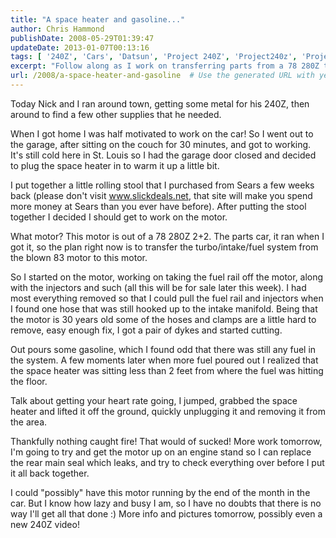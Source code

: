 ```yaml
---
title: "A space heater and gasoline..."
author: Chris Hammond
publishDate: 2008-05-29T01:39:47
updateDate: 2013-01-07T00:13:16
tags: [ '240Z', 'Cars', 'Datsun', 'Project 240Z', 'Project240z', 'Project240Zcom' ]
excerpt: "Follow along as I work on transferring parts from a 78 280Z to my 240Z. Avoid a close call with gasoline and a space heater in the garage! 🚗🔧 #CarRepair #DIY #240Z"
url: /2008/a-space-heater-and-gasoline  # Use the generated URL with year
---
```

<p>Today Nick and I ran around town, getting some metal for his 240Z, then around to find a few other supplies that he needed.</p> <p>When I got home I was half motivated to work on the car! So I went out to the garage, after sitting on the couch for 30 minutes, and got to working. It's still cold here in St. Louis so I had the garage door closed and decided to plug the space heater in to warm it up a little bit.</p> <p>I put together&#160;a little rolling stool that I purchased from Sears a few weeks back (please don't visit <a href="https://www.slickdeals.net">www.slickdeals.net</a>, that site will make you spend more money at Sears than you ever have before). After putting the stool together I decided I should get to work on the motor.</p> <p>What motor? This motor is out of a 78 280Z 2+2. The parts car, it ran when I got it, so the plan right now is to transfer the turbo/intake/fuel system from the blown 83 motor to this motor.</p> <p>So I started on the motor, working on taking the fuel rail off the motor, along with the injectors and such (all this will be for sale later this week).&#160;I had most everything removed so that I could pull the fuel rail and injectors when I found one hose that was still hooked up to the intake manifold. Being that the motor is 30 years old some of the hoses and clamps are a little hard to remove, easy enough fix, I got a pair of dykes and started cutting.</p> <p>Out pours some gasoline, which I found odd that there was still any fuel in the system. A few moments later when more fuel poured out I realized that the space heater was sitting less than 2 feet from where the fuel was hitting the floor.</p> <p>Talk about getting your heart rate going, I jumped, grabbed the space heater and lifted it off the ground, quickly unplugging it and removing it from the area.</p> <p>Thankfully nothing caught fire! That would of sucked! More work tomorrow, I'm going to try and get the motor up on an engine stand so I can replace the rear main seal which leaks, and try to check everything over before I put it all back together.</p> <p>I could "possibly" have this motor running by the end of the month in the car. But I know how lazy and busy I am, so I have no doubts that there is no way I'll get all that done :) More info and pictures tomorrow, possibly even a new 240Z video!</p>


